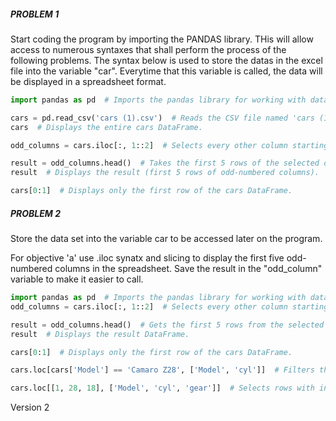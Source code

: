 ##### PROBLEM 1

Start coding the program by importing the PANDAS library. THis will allow access to numerous syntaxes that shall perform the process of the following problems.
The syntax below is used to store the datas in the excel file into the variable "car". Everytime that this variable is called, the data will be displayed in a spreadsheet format.

```Python
import pandas as pd  # Imports the pandas library for working with data tables.

cars = pd.read_csv('cars (1).csv')  # Reads the CSV file named 'cars (1).csv' into a DataFrame called cars.
cars  # Displays the entire cars DataFrame.

odd_columns = cars.iloc[:, 1::2]  # Selects every other column starting from index 1 (all odd-numbered columns).

result = odd_columns.head()  # Takes the first 5 rows of the selected odd columns and stores them in result.
result  # Displays the result (first 5 rows of odd-numbered columns).

cars[0:1]  # Displays only the first row of the cars DataFrame.
```

##### PROBLEM 2
Store the data set into the variable car to be accessed later on the program. 

For objective 'a' use .iloc synatx and slicing to display the first five odd-numbered columns in the spreadsheet. 
Save the result in the "odd_column" variable to make it easier to call. 

```Python
import pandas as pd  # Imports the pandas library for working with data tables
odd_columns = cars.iloc[:, 1::2]  # Selects every other column starting from index 1 (all odd-numbered columns).

result = odd_columns.head()  # Gets the first 5 rows from the selected odd-numbered columns.
result  # Displays the result DataFrame.

cars[0:1]  # Displays only the first row of the cars DataFrame.

cars.loc[cars['Model'] == 'Camaro Z28', ['Model', 'cyl']]  # Filters the DataFrame to rows where Model is 'Camaro Z28' and shows only 'Model' and 'cyl' columns.

cars.loc[[1, 28, 18], ['Model', 'cyl', 'gear']]  # Selects rows with index 1, 28, and 18, showing only 'Model', 'cyl', and 'gear' columns.

```
Version 2
